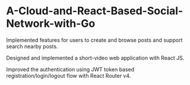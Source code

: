# A-Cloud-and-React-Based-Social-Network-with-Go #

Implemented features for users to create and browse posts and support search nearby posts.

Designed and implemented a short-video web application with React JS.

Improved the authentication using JWT token based registration/login/logout flow with React Router v4.


